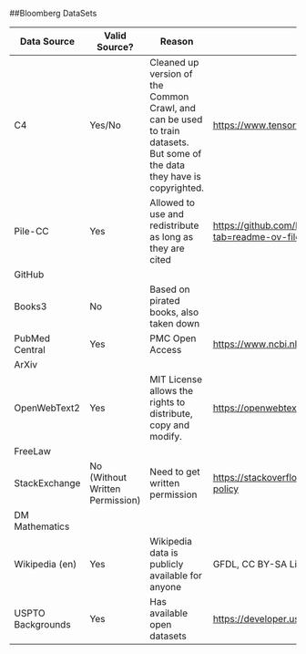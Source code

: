 ##Bloomberg DataSets


|Data Source|Valid Source?|Reason|Data Link|
|-|-|-|-|
|C4|Yes/No|Cleaned up version of the Common Crawl, and can be used to train datasets. But some of the data they have is copyrighted.|https://www.tensorflow.org/datasets/catalog/c4|
|Pile-CC|Yes|Allowed to use and redistribute as long as they are cited|https://github.com/EleutherAI/the-pile?tab=readme-ov-file|
|GitHub||||
|Books3|No|Based on pirated books, also taken down||
|PubMed Central|Yes|PMC Open Access |https://www.ncbi.nlm.nih.gov/pmc/tools/developers/|
|ArXiv||||
|OpenWebText2|Yes|MIT License allows the rights to distribute, copy and modify.|https://openwebtext2.readthedocs.io/en/latest/|
|FreeLaw||||
|StackExchange|No (Without Written Permission)|Need to get written permission|https://stackoverflow.com/legal/acceptable-use-policy|
|DM Mathematics||||
|Wikipedia (en)|Yes|Wikipedia data is publicly available for anyone|GFDL, CC BY-SA Licenses|https://en.wikipedia.org/wiki/Wikipedia:Wikipedia_is_free_content#:~:text=Wikipedia%20is%20free%20content%20that,use%2C%20modify%2C%20and%20distribute.
|USPTO Backgrounds|Yes|Has available open datasets|https://developer.uspto.gov/about-open-data|